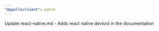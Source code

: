 ```yaml
---
"@apollo/client": patch
---
```


Update react-native.md - Adds react native devtool in the documentation

